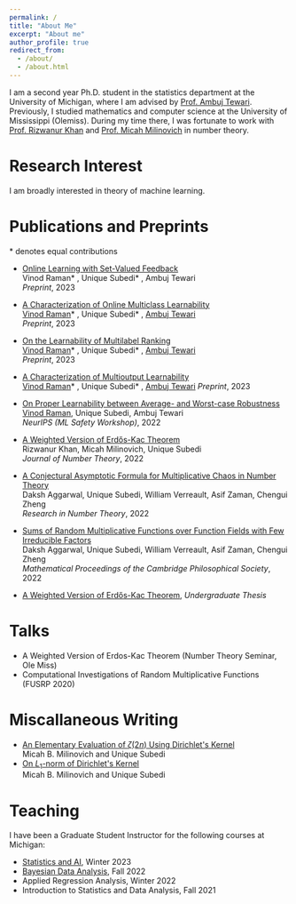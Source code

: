 ```yaml
---
permalink: /
title: "About Me"
excerpt: "About me"
author_profile: true
redirect_from: 
  - /about/
  - /about.html
---
```


I am a second year Ph.D. student in the statistics department at the University of Michigan, where I am advised by [Prof. Ambuj Tewari](https://ambujtewari.github.io/). Previously, I studied mathematics and computer science at the University of Mississippi (Olemiss). During my time there, I was fortunate to work with [Prof. Rizwanur Khan](http://home.olemiss.edu/~rrkhan/) and [Prof. Micah Milinovich](http://home.olemiss.edu/~mbmilino/) in number theory. 


Research Interest
======

I am broadly interested in theory of machine learning. 

Publications and Preprints
======
  \* denotes equal contributions
  
  - [Online Learning with Set-Valued Feedback](https://arxiv.org/abs/2306.06247)   
Vinod Raman* , Unique Subedi* , Ambuj Tewari  
*Preprint*, 2023  

- [A Characterization of Online Multiclass Learnability](https://arxiv.org/abs/2303.17716)   
[Vinod Raman](https://vinodkraman.github.io/)* , Unique Subedi* , [Ambuj Tewari](https://www.ambujtewari.com/)  
*Preprint*, 2023  

- [On the Learnability of Multilabel Ranking](https://arxiv.org/abs/2304.03337)   
[Vinod Raman](https://vinodkraman.github.io/)* , Unique Subedi* , [Ambuj Tewari](https://www.ambujtewari.com/)    
*Preprint*, 2023  

- [A Characterization of Multioutput Learnability](https://arxiv.org/abs/2301.02729)   
[Vinod Raman](https://vinodkraman.github.io/)* , Unique Subedi* , [Ambuj Tewari](https://www.ambujtewari.com/) 
*Preprint*, 2023    


- [On Proper Learnability between Average- and Worst-case Robustness](https://arxiv.org/abs/2211.05656)    
[Vinod Raman](https://vinodkraman.github.io/), Unique Subedi, Ambuj Tewari    
*NeurIPS (ML Safety Workshop)*, 2022    


- [A Weighted Version of Erdős-Kac Theorem](https://www.sciencedirect.com/science/article/abs/pii/S0022314X21003681)  
Rizwanur Khan, Micah Milinovich, Unique Subedi    
*Journal of Number Theory*, 2022    
  

- [A Conjectural Asymptotic Formula for Multiplicative Chaos in Number Theory](https://link.springer.com/article/10.1007/s40993-022-00332-x)    
Daksh Aggarwal, Unique Subedi, William Verreault, Asif Zaman, Chengui Zheng     
*Research in Number Theory*, 2022   


- [Sums of Random Multiplicative Functions over Function Fields with Few Irreducible Factors](https://www.cambridge.org/core/journals/mathematical-proceedings-of-the-cambridge-philosophical-society/article/abs/sums-of-random-multiplicative-functions-over-function-fields-with-few-irreducible-factors/636667B07830029AB35196FF595CA055)   
Daksh Aggarwal, Unique Subedi, William Verreault, Asif Zaman, Chengui Zheng     
*Mathematical Proceedings of the Cambridge Philosophical Society*, 2022   

- [A Weighted Version of Erdős-Kac Theorem](https://egrove.olemiss.edu/cgi/viewcontent.cgi?article=2687&context=hon_thesis), *Undergraduate Thesis*




Talks
======
- A Weighted Version of Erdos-Kac Theorem (Number Theory Seminar, Ole Miss) 
- Computational Investigations of Random Multiplicative Functions (FUSRP 2020)


Miscallaneous Writing
======

- [An Elementary Evaluation of $\zeta(2n)$ Using Dirichlet's Kernel](https://unique-subedi.github.io/Misc_Writings/Dirichlet_s_Kernel_and_Zeta_2n_.pdf)    
  Micah B. Milinovich and Unique Subedi
- [On $L_1$-norm of Dirichlet's Kernel](https://unique-subedi.github.io/Misc_Writings/L1_Norm_of_Dirichlet_s_Kernel.pdf)  
  Micah B. Milinovich and Unique Subedi


Teaching
======
I have been a Graduate Student Instructor for the following courses at Michigan:
- [Statistics and AI](https://ambujtewari.github.io/stats315-winter2023/), Winter 2023
- [Bayesian Data Analysis](https://yixinwang.github.io/courses/bayesian/fall22/bayesian22f.html), Fall 2022
- Applied Regression Analysis, Winter 2022
- Introduction to Statistics and Data Analysis, Fall 2021
